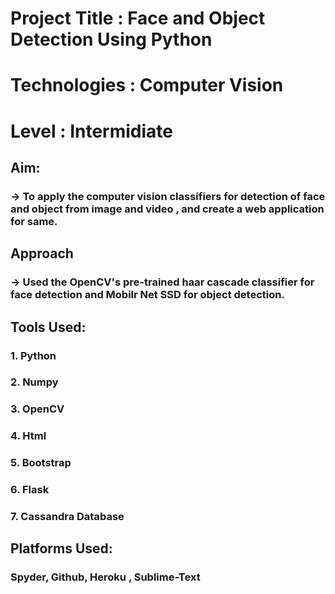 # Project Title : Face and Object Detection Using Python
# Technologies : Computer Vision
# Level : Intermidiate 

## Aim:
### -> To apply the computer vision classifiers for detection of face and object from image and video , and create a web application for same.

## Approach
### -> Used the OpenCV's pre-trained haar cascade classifier for face detection and Mobilr Net SSD for object detection.

## Tools Used:
### 1. Python 
### 2. Numpy
### 3. OpenCV
### 4. Html
### 5. Bootstrap
### 6. Flask
### 7. Cassandra Database




## Platforms Used:
### Spyder, Github, Heroku , Sublime-Text
